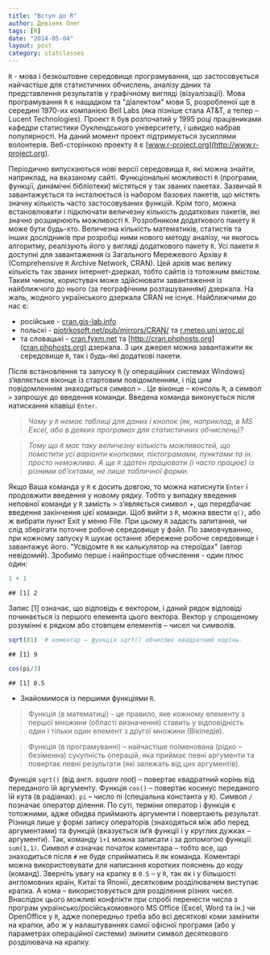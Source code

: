 ```yaml
---
title: "Вступ до R"
author: Девіняк Олег
tags: [R]
date: "2014-05-04"
layout: post
category: statclasses
--- 
```


`R` - мова і безкоштовне середовище програмування, що застосовується найчастіше для статистичних обчислень, аналізу даних та представлення результатів у графічному вигляді (візуалізації). Мова програмування `R` є нащадком та "діалектом" мови S, розробленої ще в середині 1970-их компанією Bell Labs (яка пізніше стала AT&T, а тепер – Lucent Technologies). Проект `R` був розпочатий у 1995 році працівниками кафедри статистики Оуклендського університету, і швидко набрав популярності. На даний момент проект підтримується зусиллями волонтерів. Веб-сторінкою проекту `R` є [www.r-project.org](http://www.r-project.org).

Періодично випускаються нові версії середовища `R`, які можна знайти, наприклад, на вказаному сайті. Функціональні можливості `R` (програми, функції, динамічні бібліотеки) містяться у так званих пакетах. Зазвичай `R` завантажується та інсталюється із набором базових пакетів, що містять значну кількість часто застосовуваних функцій. Крім того, можна встановлювати і підключати величезну кількість додаткових пакетів, які значно розширюють можливості `R`. Розробником додаткового пакету `R` може бути будь-хто. Величезна кількість математиків, статистів та інших дослідників при розробці ними нового методу аналізу, чи якогось алгоритму, реалізують його у вигляді додаткового пакету `R`. Усі пакети `R` доступні для завантаження із Загального Мережевого Архіву `R` (Comprehensive `R` Archive Network, CRAN). Цей архів має велику кількість так званих інтернет-дзеркал, тобто сайтів із тотожним вмістом. Таким чином, користувач може здійснювати завантаження із найближчого до нього (за географічним розташуванням) дзеркала. На жаль, жодного українського дзеркала CRAN не існує. Найближчими до нас є:
- російське - [cran.gis-lab.info]([http://cran.gis-lab.info)
- польскі - [piotrkosoft.net/pub/mirrors/CRAN/](http://piotrkosoft.net/pub/mirrors/CRAN/) та [r.meteo.uni.wroc.pl](http://r.meteo.uni.wroc.pl)
- та словацькі - [cran.fyxm.net](http://cran.fyxm.net) та [http://cran.phphosts.org](cran.phphosts.org)
дзеркала.
З цих джерел можна завантажити як середовище `R`, так і будь-які додаткові пакети.

Після встановлення та запуску `R` (у операційних системах Windows) з’являється віконце із стартовим повідомленням, і під цим повідомленням знаходиться символ `>` . Це віконце – консоль `R`, а символ `>` запрошує до введення команди. Введена команда виконується після натискання клавіші `Enter`. 

>*Чому у `R` немає таблиці для даних і кнопок (як, наприклад, в MS Excel, або в деяких програмах для статистичних обчислень)?*

>*Тому що `R` має таку величезну кількість можливостей, що помістити усі варіанти кнопками, піктограмами, пунктами та ін. просто неможливо. А ще `R` здатен працювати (і часто працює) із різними об’єктами, не лише табличної форми.*

Якщо Ваша команда у `R` є досить довгою, то можна натиснути `Enter` і продовжити введення у новому рядку. Тобто у випадку  введення неповної команди у `R` замість > з’являється символ +, що передбачає введення закінчення цієї команди. 
Щоб вийти з `R`, можна ввести `q()`, або ж вибрати пункт Exit у меню File. При цьому `R` задасть запитання, чи слід зберігати поточне робоче середовище у файл. По замовчуванню, при кожному запуску `R` шукає останнє збережене робоче середовище і завантажує його.
"Усвідомте `R` як калькулятор на стероїдах" (автор невідомий).
Зробимо перше і найпростіше обчислення - один плюс один:

```r
1 + 1
```
```
## [1] 2
```
Запис \[1\] означає, що відповідь є вектором, і даний рядок відповіді починається із першого елемента цього вектора. Вектор у спрощеному розумінні є рядком або стовпцем елементів – чисел чи символів.
```r
sqrt(81)  # коментар – функція sqrt() обчислює квадратний корінь.
```
```
## [1] 9
```
```r
cos(pi/3)
```
```
## [1] 0.5
```


- Знайомимося із першими функціями `R`.

> Функція (в математиці) - це правило, яке кожному елементу з першої множини (області визначення) ставить у відповідність один і тільки один елемент з другої множини (Вікіпедія).

> Функція (в програмуванні) – найчастіше поіменована (рідко – безіменна) сукупність операцій, яка приймає певні аргументи та повертає певні результати (які залежать від цих аргументів).

Функція `sqrt()` (від англ. *square root*) – повертає квадратний корінь від переданого їй аргументу. Функція `cos()` – повертає косинус переданого їй кута (в радіанах). `pi` – число пі (спеціальна константа у `R`). Символ `/` позначає оператор ділення. 
По суті, терміни оператор і функція є тотожними, адже обидва приймають аргументи і повертають результат. Різниця лише у формі запису операторів (знаходяться між або перед аргументами) та функцій (вказується ім’я функції і у круглих дужках – аргументи). Так, команду `1+1` можна записати і за допомогою функції: `sum(1,1)`.
Символ `#` означає початок коментара – тобто все, що знаходиться після `#` не буде сприйматись `R` як команда. Коментарі можна використовувати для написання коротких пояснень до коду (команд).
Зверніть увагу на крапку в `0.5` – у `R`, так як і у більшості англомовних країн, Китаї та Японії, десятковим розділювачем виступає крапка. А кома – використовується для розділення різних чисел. Внаслідок цього можливі конфлікти при спробі перенести числа з програм українсько/російськомовного MS Office (Excel, Word та ін.) чи OpenOffice у `R`, адже попередньо треба або всі десяткові коми замінити на крапки, або ж у налаштуваннях самої офісної програми (або у параметрах операційної системи) змінити символ десяткового розділювача на крапку.
